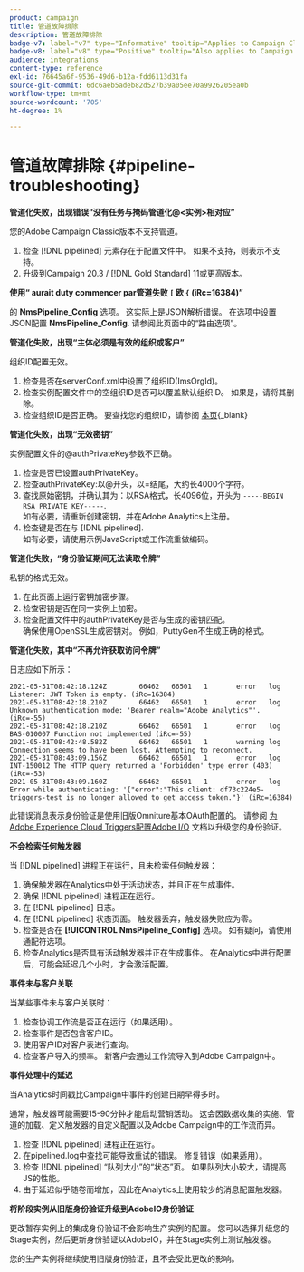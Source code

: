 ```yaml
---
product: campaign
title: 管道故障排除
description: 管道故障排除
badge-v7: label="v7" type="Informative" tooltip="Applies to Campaign Classic v7"
badge-v8: label="v8" type="Positive" tooltip="Also applies to Campaign v8"
audience: integrations
content-type: reference
exl-id: 76645a6f-9536-49d6-b12a-fdd6113d31fa
source-git-commit: 6dc6aeb5adeb82d527b39a05ee70a9926205ea0b
workflow-type: tm+mt
source-wordcount: '705'
ht-degree: 1%

---
```


# 管道故障排除 {#pipeline-troubleshooting}



**管道化失败，出现错误“没有任务与掩码管道化@&lt;实例>相对应”**

您的Adobe Campaign Classic版本不支持管道。

1. 检查 [!DNL pipelined] 元素存在于配置文件中。 如果不支持，则表示不支持。
1. 升级到Campaign 20.3 / [!DNL Gold Standard] 11或更高版本。

**使用“ aurait duty commencer par管道失败 `[` 欧 `{` (iRc=16384)”**

的 **NmsPipeline_Config** 选项。 这实际上是JSON解析错误。
在选项中设置JSON配置 **NmsPipeline_Config**. 请参阅此页面中的“路由选项”。

**管道化失败，出现“主体必须是有效的组织或客户”**

组织ID配置无效。

1. 检查是否在serverConf.xml中设置了组织ID(ImsOrgId)。
1. 检查实例配置文件中的空组织ID是否可以覆盖默认组织ID。 如果是，请将其删除。
1. 检查组织ID是否正确。 要查找您的组织ID，请参阅 [本页](https://experienceleague.adobe.com/docs/core-services/interface/administration/organizations.html?lang=zh-Hans){_blank}

**管道化失败，出现“无效密钥”**

实例配置文件的@authPrivateKey参数不正确。

1. 检查是否已设置authPrivateKey。
1. 检查authPrivateKey:以@开头，以=结尾，大约长4000个字符。
1. 查找原始密钥，并确认其为：以RSA格式，长4096位，开头为 `-----BEGIN RSA PRIVATE KEY-----`.
   <br> 如有必要，请重新创建密钥，并在Adobe Analytics上注册。
1. 检查键是否在与 [!DNL pipelined]. <br>如有必要，请使用示例JavaScript或工作流重做编码。

**管道化失败，“身份验证期间无法读取令牌”**

私钥的格式无效。

1. 在此页面上运行密钥加密步骤。
1. 检查密钥是否在同一实例上加密。
1. 检查配置文件中的authPrivateKey是否与生成的密钥匹配。 <br>确保使用OpenSSL生成密钥对。 例如，PuttyGen不生成正确的格式。

**管道化失败，其中“不再允许获取访问令牌”**

日志应如下所示：

```
2021-05-31T08:42:18.124Z        66462   66501   1       error   log     Listener: JWT Token is empty. (iRc=16384)
2021-05-31T08:42:18.210Z        66462   66501   1       error   log     Unknown authentication mode: 'Bearer realm="Adobe Analytics"'. (iRc=-55)
2021-05-31T08:42:18.210Z        66462   66501   1       error   log     BAS-010007 Function not implemented (iRc=-55)
2021-05-31T08:42:48.582Z        66462   66501   1       warning log     Connection seems to have been lost. Attempting to reconnect.
2021-05-31T08:43:09.156Z        66462   66501   1       error   log     INT-150012 The HTTP query returned a 'Forbidden' type error (403) (iRc=-53)
2021-05-31T08:43:09.160Z        66462   66501   1       error   log     Error while authenticating: '{"error":"This client: df73c224e5-triggers-test is no longer allowed to get access token."}' (iRc=16384)
```

此错误消息表示身份验证是使用旧版Omniture基本OAuth配置的。 请参阅 [为Adobe Experience Cloud Triggers配置Adobe I/O](../../integrations/using/configuring-adobe-io.md) 文档以升级您的身份验证。

**不会检索任何触发器**

当 [!DNL pipelined] 进程正在运行，且未检索任何触发器：

1. 确保触发器在Analytics中处于活动状态，并且正在生成事件。
1. 确保 [!DNL pipelined] 进程正在运行。
1. 在 [!DNL pipelined] 日志。
1. 在 [!DNL pipelined] 状态页面。 触发器丢弃，触发器失败应为零。
1. 检查是否在 **[!UICONTROL NmsPipeline_Config]** 选项。 如有疑问，请使用通配符选项。
1. 检查Analytics是否具有活动触发器并正在生成事件。 在Analytics中进行配置后，可能会延迟几个小时，才会激活配置。

**事件未与客户关联**

当某些事件未与客户关联时：

1. 检查协调工作流是否正在运行（如果适用）。
1. 检查事件是否包含客户ID。
1. 使用客户ID对客户表进行查询。
1. 检查客户导入的频率。 新客户会通过工作流导入到Adobe Campaign中。

**事件处理中的延迟**

当Analytics时间戳比Campaign中事件的创建日期早得多时。

通常，触发器可能需要15-90分钟才能启动营销活动。 这会因数据收集的实施、管道的加载、定义触发器的自定义配置以及Adobe Campaign中的工作流而异。

1. 检查 [!DNL pipelined] 进程正在运行。
1. 在pipelined.log中查找可能导致重试的错误。 修复错误（如果适用）。
1. 检查 [!DNL pipelined] “队列大小”的“状态”页。 如果队列大小较大，请提高JS的性能。
1. 由于延迟似乎随卷而增加，因此在Analytics上使用较少的消息配置触发器。

**将阶段实例从旧版身份验证升级到AdobeIO身份验证**

更改暂存实例上的集成身份验证不会影响生产实例的配置。 您可以选择升级您的Stage实例，然后更新身份验证以AdobeIO，并在Stage实例上测试触发器。

您的生产实例将继续使用旧版身份验证，且不会受此更改的影响。
